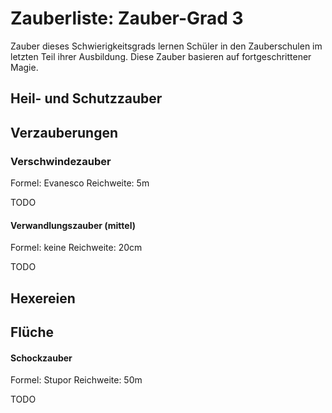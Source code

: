 # Zauberliste: Zauber-Grad 3

Zauber dieses Schwierigkeitsgrads lernen Schüler in den Zauberschulen im letzten Teil ihrer Ausbildung. Diese Zauber basieren auf fortgeschrittener Magie.


## Heil- und Schutzzauber


## Verzauberungen

### Verschwindezauber

Formel: Evanesco
Reichweite: 5m


TODO


#### Verwandlungszauber (mittel)

Formel: keine
Reichweite: 20cm


TODO



## Hexereien

## Flüche

#### Schockzauber

Formel: Stupor
Reichweite: 50m


TODO